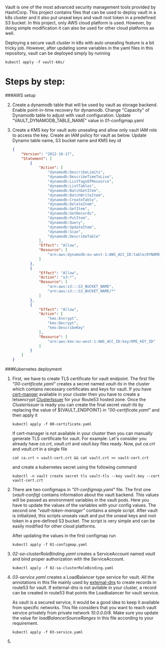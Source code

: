Vault is one of the most advanced security management tools provided by HashiCorp. This 
project contains files that can be used to deploy vault in a k8s cluster and it also put
unseal keys and vault root token in a predefined S3 bucket. In this project, only AWS 
cloud platform is used. However, by doing simple modification it can also
be used for other cloud platforms as well. 

Deploying a secure vault cluster in k8s with auto unsealing feature is a bit tricky job. 
However, after updating some variables in the yaml files in this repository, vault can be deployed simply by running

```kubectl apply -f vault-k8s/``` 

Steps by step:
===============

###AWS setup 


2. Create a dynamodb table that will be used by vault as storage backend. Enable point-in-time 
   recovery for dynamodb. Change "Capacity" of Dynamodb table to adjust with vault configuration. 
   Update "VAULT_DYNAMODB_TABLE_NAME" value in 01-configmap.yaml
   
3. Create a KMS key for vault auto unsealing and allow only vault IAM role to access the key.
   Create an IAM policy for vault as below. Update Dynamo table name, S3 bucket name and KMS key id
    
    ```json
    {
        "Version": "2012-10-17",
        "Statement": [
            {
                "Action": [
                    "dynamodb:DescribeLimits",
                    "dynamodb:DescribeTimeToLive",
                    "dynamodb:ListTagsOfResource",
                    "dynamodb:ListTables",
                    "dynamodb:BatchGetItem",
                    "dynamodb:BatchWriteItem",
                    "dynamodb:CreateTable",
                    "dynamodb:DeleteItem",
                    "dynamodb:GetItem",
                    "dynamodb:GetRecords",
                    "dynamodb:PutItem",
                    "dynamodb:Query",
                    "dynamodb:UpdateItem",
                    "dynamodb:Scan",
                    "dynamodb:DescribeTable"
                ],
                "Effect": "Allow",
                "Resource": [
                    "arn:aws:dynamodb:eu-west-1:AWS_ACC_ID:table/DYNAMO_TABLE_NAME"
                ]
            },
            {
                "Effect": "Allow",
                "Action": "s3:*",
                "Resource": [
                    "arn:aws:s3:::S3_BUCKET_NAME",
                    "arn:aws:s3:::S3_BUCKET_NAME/*"
                ]
            },
            {
                "Effect": "Allow",
                "Action": [
                    "kms:Encrypt",
                    "kms:Decrypt",
                    "kms:DescribeKey"
                ],
                "Resource": [
                    "arn:aws:kms:eu-west-1:AWS_ACC_ID:key/KMS_KEY_ID"
                ]
            }
        ]
    }
    ```


###Kubernetes deployment 

1. First, we have to create TLS certificate for vault endpoint. The first file 
*"00-certificate.yaml"* creates a secret named *vault-tls* in the cluster which contains
necessary certificates and keys for vault. If you have [cert-manger](https://github.com/jetstack/cert-manager) 
available in your cluster then you have to create a letsencrypt [ClusterIssuer](https://docs.cert-manager.io/en/latest/reference/clusterissuers.html)
for your Route53 hosted zone. Once the *ClusterIssuer* is ready you can create the
final secret *vault-tls* by replacing the value of ${VAULT_ENDPOINT} in *"00-certificate.yaml"*
and then apply it 

   ```kubectl apply -f 00-certificate.yaml```

    If cert-manager is not available in your cluster then you can manually generate TLS certificate
for vault. For example: Let's consider you already have *ca.crt*, *vault.crt* and *vault.key* files ready. Now, 
put *ca.crt* and *vault.crt* in a single file 

    `cat ca.crt > vault-cert.crt && cat vault.crt >> vault-cert.crt`

    and create a kubernetes secret using the following command 

    `kubectl -n vault create secret tls vault-tls --key vault.key --cert vault-cert.crt`

2. There are two configmaps in *"01-configmap.yaml"* file. The first one (*vault-config*) 
contains information about the vault backend. This values will be passed as environment variables 
in the vault pods. Here you have to update the values of the variables with your config values. 
The second one *"vault-token-manager"* contains a simple script. After vault is initialized, this 
scripts unseals vault and put the unseal keys and root token in a pre-defined S3 bucket. The script is 
very simple and can be easily modified for other cloud platforms. 

    After updating the values in the first configmap run

    ```kubectl apply -f 01-configmap.yaml```
    
3. *02-sa-clusterRoleBinding.yaml* creates a ServiceAccount named *vault* and bind proper authorization with 
the ServiceAccount. 

    ```kubectl apply -f 02-sa-clusterRoleBinding.yaml```

4. *03-service.yaml* creates a LoadBalancer type service for vault. All the annotations in this 
file mainly used by [external-dns](https://github.com/kubernetes-incubator/external-dns) to create records 
in route53 for vault. If external-dns is not avilable in your cluster, a record can be created in route53 
that points the Loadbalancer for vault service.

    As vault is a secured service, it would be a good idea to keep it available from specific networks. This file 
    considers that you want to reach vault service privately from private network *10.0.0.0/8*. Make sure you update
    the value for *loadBalancerSourceRanges* in this file according to your requirement. 
    
    ```kubectl apply -f 03-service.yaml```
     
5. 